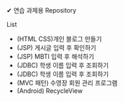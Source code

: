 
✔ 연습 과제용 Repository

List
- (HTML CSS)개인 블로그 만들기
- (JSP) 게시글 입력 후 확인하기
- (JSP) MBTI 입력 후 해석하기
- (JDBC) 학생 이름 입력 후 조회하기
- (JDBC) 학생 이름 입력 후 조회하기
- (MVC 패턴) 수영장 회원 관리 프로그램
- (Android) RecycleView
